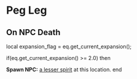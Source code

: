 # Peg Leg


## On NPC Death

local expansion_flag = eq.get_current_expansion();

if(eq.get_current_expansion() >= 2.0) then


**Spawn NPC:**  [a lesser spirit](/npc/68251) at this location.
end







